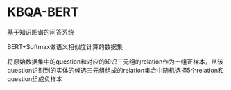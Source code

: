 # KBQA-BERT

基于知识图谱的问答系统

BERT+Softmax做语义相似度计算的数据集

将原始数据集中的question和对应的知识三元组的relation作为一组正样本，从该question识别到的实体的候选三元组组成的relation集合中随机选择5个relation和question组成负样本
